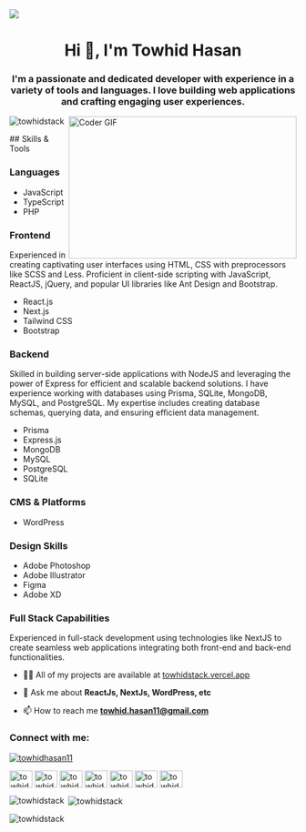 <img src="https://www.gqinfotech.com/Siteundermaintenance.gif"/>
<h1 align="center">Hi 👋, I'm Towhid Hasan</h1>
<h3 align="center">I'm a passionate and dedicated developer with experience in a variety of tools and languages. I love building web applications and crafting engaging user experiences.</h3>

<img align="right" alt="Coder GIF" width="400" height="250" src="https://camo.githubusercontent.com/cae12fddd9d6982901d82580bdf321d81fb299141098ca1c2d4891870827bf17/68747470733a2f2f6d69726f2e6d656469756d2e636f6d2f6d61782f313336302f302a37513379765349765f7430696f4a2d5a2e676966" data-canonical-src="https://miro.medium.com/max/1360/0*7Q3yvSIv_t0ioJ-Z.gif" data-target="animated-image.originalImage">
<p align="left"> <img src="https://komarev.com/ghpvc/?username=towhidstack&label=Profile%20views&color=0e75b6&style=flat" alt="towhidstack" /> </p>
## Skills & Tools

### Languages
- JavaScript
- TypeScript
- PHP

### Frontend
Experienced in creating captivating user interfaces using HTML, CSS with preprocessors like SCSS and Less. Proficient in client-side scripting with JavaScript, ReactJS, jQuery, and popular UI libraries like Ant Design and Bootstrap.
- React.js
- Next.js
- Tailwind CSS
- Bootstrap

### Backend
Skilled in building server-side applications with NodeJS and leveraging the power of Express for efficient and scalable backend solutions. I have experience working with databases using Prisma, SQLite, MongoDB, MySQL, and PostgreSQL. My expertise includes creating database schemas, querying data, and ensuring efficient data management.
- Prisma
- Express.js
- MongoDB
- MySQL
- PostgreSQL
- SQLite

### CMS & Platforms
- WordPress

### Design Skills
- Adobe Photoshop
- Adobe Illustrator
- Figma
- Adobe XD

### Full Stack Capabilities
Experienced in full-stack development using technologies like NextJS to create seamless web applications integrating both front-end and back-end functionalities.



- 👨‍💻 All of my projects are available at [towhidstack.vercel.app](towhidstack.vercel.app)

- 💬 Ask me about **ReactJs, NextJs, WordPress, etc**

- 📫 How to reach me **towhid.hasan11@gmail.com**

<h3 align="left">Connect with me:</h3>
<p align="left"> <a href="https://twitter.com/towhidhasan11" target="blank"><img src="https://img.shields.io/twitter/follow/towhidhasan11?logo=twitter&style=for-the-badge" alt="towhidhasan11" /></a> </p>
<p align="left">
<a href="https://codepen.io/towhid-hasan" target="blank"><img align="center" src="https://raw.githubusercontent.com/rahuldkjain/github-profile-readme-generator/master/src/images/icons/Social/codepen.svg" alt="towhid-hasan" height="30" width="40" /></a>
<a href="https://twitter.com/towhidhasan11" target="blank"><img align="center" src="https://raw.githubusercontent.com/rahuldkjain/github-profile-readme-generator/master/src/images/icons/Social/twitter.svg" alt="towhidhasan11" height="30" width="40" /></a>
<a href="https://linkedin.com/in/towhidstack" target="blank"><img align="center" src="https://raw.githubusercontent.com/rahuldkjain/github-profile-readme-generator/master/src/images/icons/Social/linked-in-alt.svg" alt="towhidstack" height="30" width="40" /></a>
<a href="https://stackoverflow.com/users/towhid-hasan" target="blank"><img align="center" src="https://raw.githubusercontent.com/rahuldkjain/github-profile-readme-generator/master/src/images/icons/Social/stack-overflow.svg" alt="towhid-hasan" height="30" width="40" /></a>
<a href="https://fb.com/towhid.hasan.bd" target="blank"><img align="center" src="https://raw.githubusercontent.com/rahuldkjain/github-profile-readme-generator/master/src/images/icons/Social/facebook.svg" alt="towhid.hasan.bd" height="30" width="40" /></a>
<a href="https://www.behance.net/towhid-hasan" target="blank"><img align="center" src="https://raw.githubusercontent.com/rahuldkjain/github-profile-readme-generator/master/src/images/icons/Social/behance.svg" alt="towhid-hasan" height="30" width="40" /></a>
<a href="https://www.leetcode.com/towhidhasan" target="blank"><img align="center" src="https://raw.githubusercontent.com/rahuldkjain/github-profile-readme-generator/master/src/images/icons/Social/leet-code.svg" alt="towhidhasan" height="30" width="40" /></a>
</p>

<p><img align="left" src="https://github-readme-stats.vercel.app/api/top-langs?username=towhidstack&show_icons=true&locale=en&layout=compact" alt="towhidstack" /></p>

<p>&nbsp;<img align="center" src="https://github-readme-stats.vercel.app/api?username=towhidstack&show_icons=true&locale=en" alt="towhidstack" /></p>

<p><img align="center" src="https://github-readme-streak-stats.herokuapp.com/?user=towhidstack&" alt="towhidstack" /></p>
